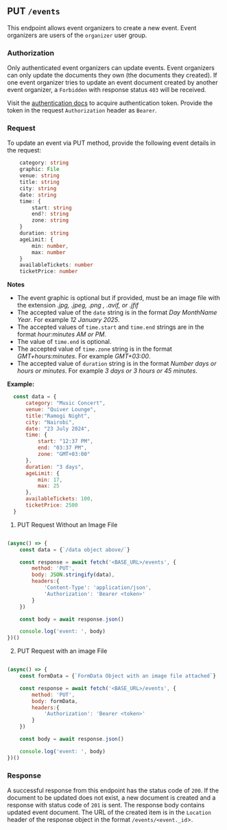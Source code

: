 ## PUT `/events`

This endpoint allows event organizers to create a new event. Event organizers are users of the `organizer` user group.

### Authorization
Only authenticated event organizers can update events. Event organizers can only update the documents they own (the documents they created). If one event organizer tries to update an event document created by another event organizer, a `Forbidden` with response status `403` will be received. 

Visit the [authentication docs](../authentication/authentication.md) to acquire authentication token. Provide the token in the request `Authorization` header as `Bearer`.

### Request
To update an event via PUT method, provide the following event details in the request:

```typescript
    category: string
    graphic: File
    venue: string
    title: string
    city: string
    date: string
    time: {
        start: string
        end?: string
        zone: string
    }
    duration: string
    ageLimit: {
        min: number,
        max: number
    }
    availableTickets: number
    ticketPrice: number
```


**Notes**
- The event graphic is optional but if provided, must be an image file with the extension *.jpg, .jpeg, .png , .avif, or .jfif*
- The accepted value of the `date` string is in the format *Day MonthName Year*. For example *12 January 2025*.
- The accepted values of `time.start` and `time.end` strings are in the format *hour:minutes AM or PM*.
- The value of `time.end` is optional.
- The accepted value of `time.zone` string is in the format *GMT+hours:minutes*. For example *GMT+03:00*.
- The accepted value of `duration` string is in the format *Number days or hours or minutes*. For example *3 days or 3 hours or 45 minutes*.


**Example:**

  ```javascript
    const data = {
        category: "Music Concert",
        venue: "Quiver Lounge",
        title:"Ramogi Night",
        city: "Nairobi",
        date: "23 July 2024",
        time: {
            start: "12:37 PM",
            end: "03:37 PM",
            zone: "GMT+03:00"
        },
        duration: "3 days",
        ageLimit: {
            min: 17,
            max: 25
        },
        availableTickets: 100,
        ticketPrice: 2500
    }
```

1. PUT Request Without an Image File

```javascript

(async() => {
    const data = {`/data object above/`}

    const response = await fetch('<BASE_URL>/events', {
        method: 'PUT',
        body: JSON.stringify(data),
        headers:{
            'Content-Type': 'application/json',
            'Authorization': 'Bearer <token>'
        }
    })

    const body = await response.json()

    console.log('event: ', body)
})()
```

2. PUT Request with an image File

```javascript

(async() => {
    const formData = {`FormData Object with an image file attached`}

    const response = await fetch('<BASE_URL>/events', {
        method: 'PUT',
        body: formData,
        headers:{
            'Authorization': 'Bearer <token>'
        }
    })

    const body = await response.json()

    console.log('event: ', body)
})()
```

### Response

A successful response from this endpoint has the status code of `200`. If the document to be updated does not exist, a new document is created and a response with status code of `201` is sent. The response body contains updated event document. The URL of the created item is in the `Location` header of the response object in the format `/events/<event._id`>.